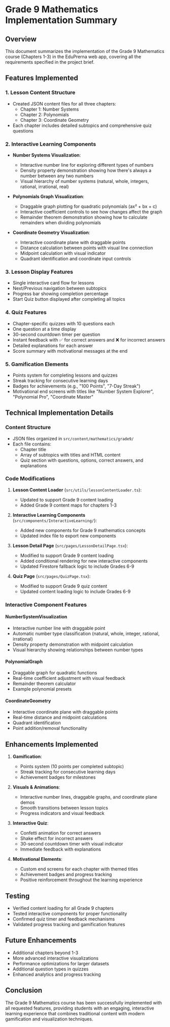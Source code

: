 # Grade 9 Mathematics Implementation Summary

## Overview
This document summarizes the implementation of the Grade 9 Mathematics course (Chapters 1-3) in the EduPrerna web app, covering all the requirements specified in the project brief.

## Features Implemented

### 1. Lesson Content Structure
- Created JSON content files for all three chapters:
  - Chapter 1: Number Systems
  - Chapter 2: Polynomials
  - Chapter 3: Coordinate Geometry
- Each chapter includes detailed subtopics and comprehensive quiz questions

### 2. Interactive Learning Components
- **Number Systems Visualization**:
  - Interactive number line for exploring different types of numbers
  - Density property demonstration showing how there's always a number between any two numbers
  - Visual hierarchy of number systems (natural, whole, integers, rational, irrational, real)

- **Polynomials Graph Visualization**:
  - Draggable graph plotting for quadratic polynomials (ax² + bx + c)
  - Interactive coefficient controls to see how changes affect the graph
  - Remainder theorem demonstration showing how to calculate remainders when dividing polynomials

- **Coordinate Geometry Visualization**:
  - Interactive coordinate plane with draggable points
  - Distance calculation between points with visual line connection
  - Midpoint calculation with visual indicator
  - Quadrant identification and coordinate input controls

### 3. Lesson Display Features
- Single interactive card flow for lessons
- Next/Previous navigation between subtopics
- Progress bar showing completion percentage
- Start Quiz button displayed after completing all topics

### 4. Quiz Features
- Chapter-specific quizzes with 10 questions each
- One question at a time display
- 30-second countdown timer per question
- Instant feedback with ✅ for correct answers and ❌ for incorrect answers
- Detailed explanations for each answer
- Score summary with motivational messages at the end

### 5. Gamification Elements
- Points system for completing lessons and quizzes
- Streak tracking for consecutive learning days
- Badges for achievements (e.g., "100 Points", "7-Day Streak")
- Motivational end screens with titles like "Number System Explorer", "Polynomial Pro", "Coordinate Master"

## Technical Implementation Details

### Content Structure
- JSON files organized in `src/content/mathematics/grade9/`
- Each file contains:
  - Chapter title
  - Array of subtopics with titles and HTML content
  - Quiz section with questions, options, correct answers, and explanations

### Code Modifications
1. **Lesson Content Loader** (`src/utils/lessonContentLoader.ts`):
   - Updated to support Grade 9 content loading
   - Added Grade 9 content maps for chapters 1-3

2. **Interactive Learning Components** (`src/components/InteractiveLearning/`):
   - Added new components for Grade 9 mathematics concepts
   - Updated index file to export new components

3. **Lesson Detail Page** (`src/pages/LessonDetailPage.tsx`):
   - Modified to support Grade 9 content loading
   - Added conditional rendering for new interactive components
   - Updated Firestore fallback logic to include Grades 6-9

4. **Quiz Page** (`src/pages/QuizPage.tsx`):
   - Modified to support Grade 9 quiz content
   - Updated content loading logic to include Grades 6-9

### Interactive Component Features

#### NumberSystemVisualization
- Interactive number line with draggable point
- Automatic number type classification (natural, whole, integer, rational, irrational)
- Density property demonstration with midpoint calculation
- Visual hierarchy showing relationships between number types

#### PolynomialGraph
- Draggable graph for quadratic functions
- Real-time coefficient adjustment with visual feedback
- Remainder theorem calculator
- Example polynomial presets

#### CoordinateGeometry
- Interactive coordinate plane with draggable points
- Real-time distance and midpoint calculations
- Quadrant identification
- Point addition/removal functionality

## Enhancements Implemented
1. **Gamification**:
   - Points system (10 points per completed subtopic)
   - Streak tracking for consecutive learning days
   - Achievement badges for milestones

2. **Visuals & Animations**:
   - Interactive number lines, draggable graphs, and coordinate plane demos
   - Smooth transitions between lesson topics
   - Progress indicators and visual feedback

3. **Interactive Quiz**:
   - Confetti animation for correct answers
   - Shake effect for incorrect answers
   - 30-second countdown timer with visual indicator
   - Immediate feedback with explanations

4. **Motivational Elements**:
   - Custom end screens for each chapter with themed titles
   - Achievement badges and progress tracking
   - Positive reinforcement throughout the learning experience

## Testing
- Verified content loading for all Grade 9 chapters
- Tested interactive components for proper functionality
- Confirmed quiz timer and feedback mechanisms
- Validated progress tracking and gamification features

## Future Enhancements
- Additional chapters beyond 1-3
- More advanced interactive visualizations
- Performance optimizations for larger datasets
- Additional question types in quizzes
- Enhanced analytics and progress tracking

## Conclusion
The Grade 9 Mathematics course has been successfully implemented with all requested features, providing students with an engaging, interactive learning experience that combines traditional content with modern gamification and visualization techniques.
